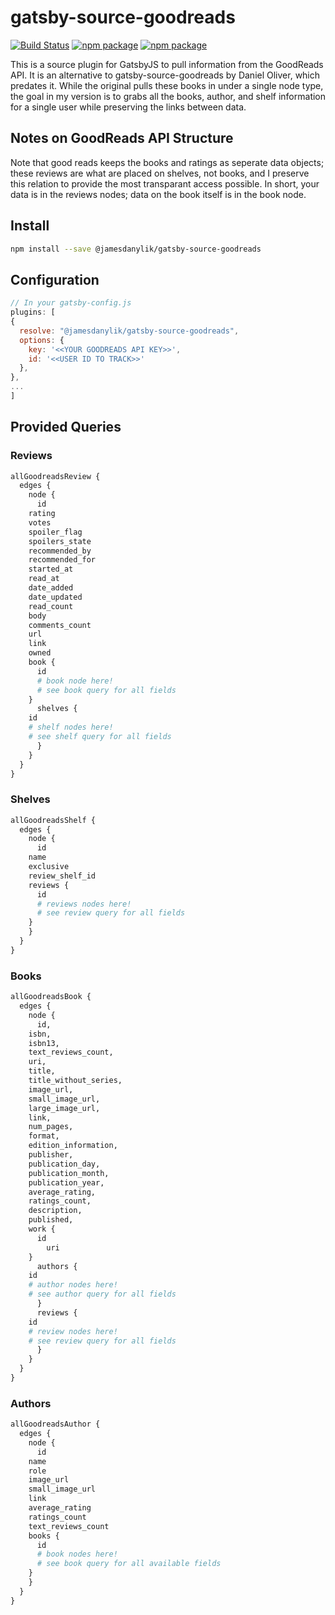 # gatsby-source-goodreads

[![Build Status](https://travis-ci.org/jamesdanylik/gatsby-source-goodreads.svg?branch=master)](https://travis-ci.org/jamesdanylik/gatsby-source-goodreads)
[![npm package](https://img.shields.io/npm/v/@jamesdanylik/gatsby-source-goodreads.svg)](https://www.npmjs.org/package/@jamesdanylik/gatsby-source-goodreads)
[![npm package](https://img.shields.io/npm/dm/@jamesdanylik/gatsby-source-goodreads.svg)](https://npmcharts.com/compare/@jamesdanylik/gatsby-source-goodreads?minimal=true)



This is a source plugin for GatsbyJS to pull information from the GoodReads API.  It is an alternative to gatsby-source-goodreads by Daniel Oliver, which predates it.  While the original pulls these books in under a single node type, the goal in my version is to grabs all the books, author, and shelf information for a single user while preserving the links between data.  

## Notes on GoodReads API Structure
Note that good reads keeps the books and ratings as seperate data objects; these reviews are what are placed on shelves, not books, and I preserve this relation to provide the most transparant access possible.  In short, your data is in the reviews nodes; data on the book itself is in the book node.

## Install

```bash
npm install --save @jamesdanylik/gatsby-source-goodreads
```


## Configuration
```javascript
// In your gatsby-config.js
plugins: [
{
  resolve: "@jamesdanylik/gatsby-source-goodreads",
  options: {
    key: '<<YOUR GOODREADS API KEY>>',
    id: '<<USER ID TO TRACK>>'
  },
},
...
]
```

## Provided Queries

### Reviews
```graphql
allGoodreadsReview {
  edges {
    node {
      id
	rating
	votes
	spoiler_flag
	spoilers_state
	recommended_by
	recommended_for
	started_at
	read_at
	date_added
	date_updated
	read_count
	body
	comments_count
	url
	link
	owned
	book {
	  id
	  # book node here!
	  # see book query for all fields
	}
      shelves {
	id
	# shelf nodes here!
	# see shelf query for all fields
      }
    }
  }
}

```

### Shelves
```graphql
allGoodreadsShelf {
  edges {
    node {
      id
	name
	exclusive
	review_shelf_id
	reviews {
	  id
	  # reviews nodes here!
	  # see review query for all fields
	}
    }
  }
}
```

### Books
```graphql
allGoodreadsBook {
  edges {
    node {
      id, 
	isbn, 
	isbn13, 
	text_reviews_count, 
	uri, 
	title, 
	title_without_series, 
	image_url, 
	small_image_url, 
	large_image_url, 
	link, 
	num_pages, 
	format, 
	edition_information, 
	publisher, 
	publication_day, 
	publication_month, 
	publication_year, 
	average_rating, 
	ratings_count, 
	description,
	published,
	work {
	  id
	    uri
	}
      authors {
	id
	# author nodes here!
	# see author query for all fields
      }
      reviews {
	id
	# review nodes here!
	# see review query for all fields
      }
    }
  }
}
```

### Authors
```graphql
allGoodreadsAuthor {
  edges {
    node {
      id
	name
	role
	image_url
	small_image_url
	link
	average_rating
	ratings_count
	text_reviews_count
	books {
	  id
	  # book nodes here!
	  # see book query for all available fields
	}
    }
  }
}
```

